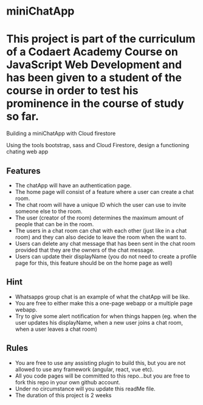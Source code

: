# miniChatApp

# This project is part of the curriculum of a Codaert Academy Course on JavaScript Web Development and has been given to a student of the course in order to test his prominence in the course of study so far.

Building a miniChatApp with Cloud firestore


Using the tools bootstrap, sass and Cloud Firestore, design a functioning chating web app

Features
--------------------------------------------------------------------------------
- The chatApp will have an authentication page.
- The home page will consist of a feature where a user can create a chat room.
- The chat room will have a unique ID which the user can use to invite someone else to the room.
- The user (creator of the room) determines the maximum amount of people that can be in the room.
- The users in a chat room can chat with each other (just like in a chat room) and they can also decide to leave the room when the want to.
- Users can delete any chat message that has been sent in the chat room provided that they are the owners of the chat message.
- Users can update their displayName (you do not need to create a profile page for this, this feature should be on the home page as well)


Hint
----------------------------------------------------------------------------------
- Whatsapps group chat is an example of what the chatApp will be like.
- You are free to either make this a one-page webapp or a multiple page webapp.
- Try to give some alert notification for when things happen (eg. when the user updates his displayName, when a new user joins a chat room, when a user leaves a chat room)


Rules
----------------------------------------------------------------------------------
- You are free to use any assisting plugin to build this, but you are not allowed to use any framework (angular, react, vue etc).
- All you code pages will be committed to this repo...but you are free to fork this repo in your own github account.
- Under no circumstance will you update this readMe file.
- The duration of this project is 2 weeks

